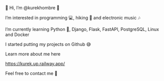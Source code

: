 👋 Hi, I’m @kurekhombre 👋

I’m interested in programming 💻, hiking 🐾 and electronic music 🎶

I’m currently learning Python 🐍, Django, Flask, FastAPI, PostgreSQL, Linux and Docker

I started putting my projects on Github 😅 

Learn more about me here

https://kurek.up.railway.app/

Feel free to contact me 📨

